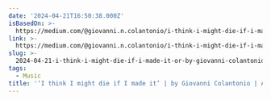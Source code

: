 ```yaml
---
date: '2024-04-21T16:50:38.000Z'
isBasedOn: >-
  https://medium.com/@giovanni.n.colantonio/i-think-i-might-die-if-i-made-it-06f6ed465c81
link: >-
  https://medium.com/@giovanni.n.colantonio/i-think-i-might-die-if-i-made-it-06f6ed465c81
slug: >-
  2024-04-21-i-think-i-might-die-if-i-made-it-or-by-giovanni-colantonio-or-apr-2024-or-m
tags:
  - Music
title: '‘I think I might die if I made it’ | by Giovanni Colantonio | Apr, 2024 | M'
---
```


